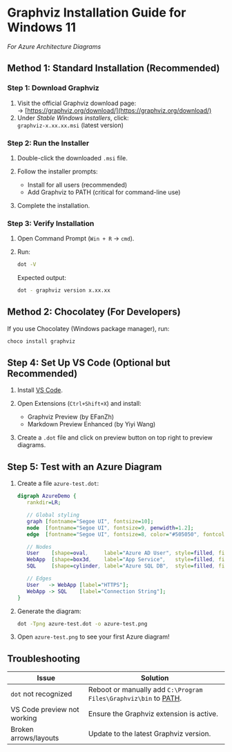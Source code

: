 # Graphviz Installation Guide for Windows 11

*For Azure Architecture Diagrams*  

## Method 1: Standard Installation (Recommended)

### Step 1: Download Graphviz

1. Visit the official Graphviz download page:  
   → [https://graphviz.org/download/](https://graphviz.org/download/)  
2. Under *Stable Windows installers*, click:  
   `graphviz-x.xx.xx.msi`  (latest version)  

### Step 2: Run the Installer

1. Double-click the downloaded `.msi` file.  
2. Follow the installer prompts:  
   - Install for all users  (recommended)  
   - Add Graphviz to PATH  (critical for command-line use)

3. Complete the installation.  

### Step 3: Verify Installation

1. Open Command Prompt  (`Win + R` → `cmd`).  
2. Run:  

   ```bash
   dot -V
   ```  

   Expected output:

   ```bash
   dot - graphviz version x.xx.xx
   ```  

## Method 2: Chocolatey (For Developers)

If you use Chocolatey (Windows package manager), run:  

```bash
choco install graphviz
```  

## Step 4: Set Up VS Code (Optional but Recommended)

1. Install [VS Code](https://code.visualstudio.com/download).  
2. Open Extensions (`Ctrl+Shift+X`) and install:  
   - Graphviz Preview (by EFanZh)
   - Markdown Preview Enhanced (by Yiyi Wang)

3. Create a `.dot` file and click on preview button on top right to preview diagrams.  

## Step 5: Test with an Azure Diagram

1. Create a file `azure-test.dot`:  

   ```dot
   digraph AzureDemo {
      rankdir=LR;

      // Global styling
      graph [fontname="Segoe UI", fontsize=10];
      node  [fontname="Segoe UI", fontsize=9, penwidth=1.2];
      edge  [fontname="Segoe UI", fontsize=8, color="#505050", fontcolor="black"];

      // Nodes
      User    [shape=oval,     label="Azure AD User", style=filled, fillcolor="#0078D4", fontcolor=white];
      WebApp  [shape=box3d,    label="App Service",   style=filled, fillcolor="#0078D4", fontcolor=white];
      SQL     [shape=cylinder, label="Azure SQL DB",  style=filled, fillcolor="#E5E5E5", color="#0078D4", fontcolor=black];

      // Edges
      User   -> WebApp [label="HTTPS"];
      WebApp -> SQL    [label="Connection String"];
   }
   ```  

2. Generate the diagram:  

   ```bash
   dot -Tpng azure-test.dot -o azure-test.png
   ```  

3. Open `azure-test.png` to see your first Azure diagram!

## Troubleshooting

| Issue | Solution |  
|-------|----------|  
| `dot` not recognized | Reboot or manually add `C:\Program Files\Graphviz\bin` to [PATH](https://www.architectryan.com/2018/03/17/add-to-the-path-on-windows-10/). |  
| VS Code preview not working | Ensure the Graphviz extension is active. |  
| Broken arrows/layouts | Update to the latest Graphviz version. |  
